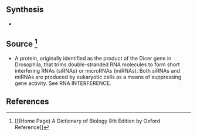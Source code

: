 ## Synthesis
- 
## Source [^1]
- A protein, originally identified as the product of the Dicer gene in Drosophila, that trims double-stranded RNA molecules to form short interfering RNAs (siRNAs) or microRNAs (miRNAs). Both siRNAs and miRNAs are produced by eukaryotic cells as a means of suppressing gene activity. See RNA INTERFERENCE.
## References

[^1]: [[(Home Page) A Dictionary of Biology 8th Edition by Oxford Reference]]